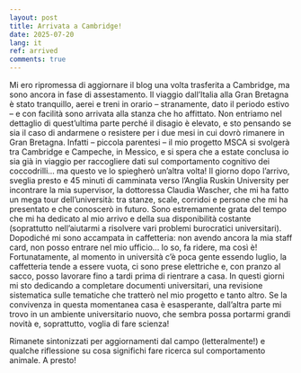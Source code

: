 ```yaml
---
layout: post
title: Arrivata a Cambridge!
date: 2025-07-20
lang: it
ref: arrived
comments: true
---
```


Mi ero ripromessa di aggiornare il blog una volta trasferita a Cambridge, ma sono ancora in fase di assestamento. Il viaggio dall’Italia alla Gran Bretagna è stato tranquillo, aerei e treni in orario – stranamente, dato il periodo estivo – e con facilità sono arrivata alla stanza che ho affittato. Non entriamo nel dettaglio di quest’ultima parte perché il disagio è elevato, e sto pensando se sia il caso di andarmene o resistere per i due mesi in cui dovrò rimanere in Gran Bretagna.
Infatti – piccola parentesi – il mio progetto MSCA si svolgerà tra Cambridge e Campeche, in Messico, e si spera che a estate conclusa io sia già in viaggio per raccogliere dati sul comportamento cognitivo dei coccodrilli… ma questo ve lo spiegherò un’altra volta!
Il giorno dopo l’arrivo, sveglia presto e 45 minuti di camminata verso l’Anglia Ruskin University per incontrare la mia supervisor, la dottoressa Claudia Wascher, che mi ha fatto un mega tour dell’università: tra stanze, scale, corridoi e persone che mi ha presentato e che conoscerò in futuro.
Sono estremamente grata del tempo che mi ha dedicato al mio arrivo e della sua disponibilità costante (soprattutto nell’aiutarmi a risolvere vari problemi burocratici universitari).
Dopodiché mi sono accampata in caffetteria: non avendo ancora la mia staff card, non posso entrare nel mio ufficio… lo so, fa ridere, ma così è! Fortunatamente, al momento in università c’è poca gente essendo luglio, la caffetteria tende a essere vuota, ci sono prese elettriche e, con pranzo al sacco, posso lavorare fino a tardi prima di rientrare a casa.
In questi giorni mi sto dedicando a completare documenti universitari, una revisione sistematica sulle tematiche che tratterò nel mio progetto e tanto altro.
Se la convivenza in questa momentanea casa è esasperante, dall’altra parte mi trovo in un ambiente universitario nuovo, che sembra possa portarmi grandi novità e, soprattutto, voglia di fare scienza!

Rimanete sintonizzati per aggiornamenti dal campo (letteralmente!) e qualche riflessione su cosa significhi fare ricerca sul comportamento animale.
A presto!

